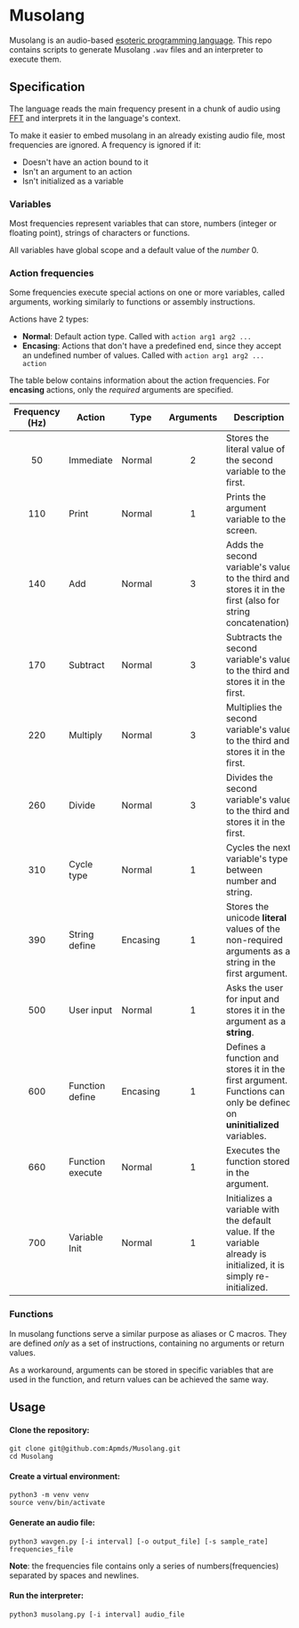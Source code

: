 # Musolang

Musolang is an audio-based [esoteric programming language](https://esolangs.org/wiki/Esoteric_programming_language). This repo contains scripts to generate Musolang ```.wav``` files and an interpreter to execute them.

## Specification

The language reads the main frequency present in a chunk of audio using [FFT](https://en.wikipedia.org/wiki/Fast_Fourier_transform) and interprets it in the language's context.

To make it easier to embed musolang in an already existing audio file, most frequencies are ignored.
A frequency is ignored if it:
- Doesn't have an action bound to it
- Isn't an argument to an action
- Isn't initialized as a variable

### Variables

Most frequencies represent variables that can store, numbers (integer or floating point), strings of characters or functions.

All variables have global scope and a default value of the *number* 0.

### Action frequencies

Some frequencies execute special actions on one or more variables, called arguments, working similarly to functions or assembly instructions.

Actions have 2 types:
- **Normal**: Default action type. Called with ```action arg1 arg2 ...```
- **Encasing**: Actions that don't have a predefined end, since they accept an undefined number of values. Called with ```action arg1 arg2 ... action```

The table below contains information about the action frequencies. For **encasing** actions, only the *required* arguments are specified.

| Frequency (Hz) | Action           | Type     | Arguments | Description |
| :------------: | ---------------- | -------- | :-------: | ----------- |
| 50             | Immediate        | Normal   | 2         | Stores the literal value of the second variable to the first.
| 110            | Print            | Normal   | 1         | Prints the argument variable to the screen.
| 140            | Add              | Normal   | 3         | Adds the second variable's value to the third and stores it in the first (also for string concatenation).
| 170            | Subtract         | Normal   | 3         | Subtracts the second variable's value to the third and stores it in the first.
| 220            | Multiply         | Normal   | 3         | Multiplies the second variable's value to the third and stores it in the first.
| 260            | Divide           | Normal   | 3         | Divides the second variable's value to the third and stores it in the first.
| 310            | Cycle type       | Normal   | 1         | Cycles the next variable's type between number and string.
| 390            | String define    | Encasing | 1         | Stores the unicode **literal** values of the non-required arguments as a string in the first argument.
| 500            | User input       | Normal   | 1         | Asks the user for input and stores it in the argument as a **string**.
| 600            | Function define  | Encasing | 1         | Defines a function  and stores it in the first argument. Functions can only be defined on **uninitialized** variables.
| 660            | Function execute | Normal   | 1         | Executes the function stored in the argument.
| 700            | Variable Init    | Normal   | 1         | Initializes a variable with the default value. If the variable already is initialized, it is simply re-initialized.

### Functions

In musolang functions serve a similar purpose as aliases or C macros. They are defined *only* as a set of instructions, containing no arguments or return values.

As a workaround, arguments can be stored in specific variables that are used in the function, and return values can be achieved the same way.

## Usage

#### Clone the repository:
```
git clone git@github.com:Apmds/Musolang.git
cd Musolang
```

#### Create a virtual environment:
```
python3 -m venv venv
source venv/bin/activate
```

#### Generate an audio file:
```
python3 wavgen.py [-i interval] [-o output_file] [-s sample_rate] frequencies_file
```
**Note**: the frequencies file contains only a series of numbers(frequencies) separated by spaces and newlines.


#### Run the interpreter:
```
python3 musolang.py [-i interval] audio_file
```
